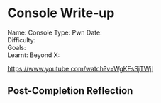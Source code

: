 # Console Write-up

Name: Console
Type: Pwn
Date:  
Difficulty:  
Goals:  
Learnt:
Beyond X:

https://www.youtube.com/watch?v=WgKFsSjTWjI

## Post-Completion Reflection

	
